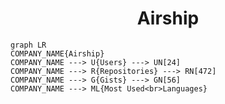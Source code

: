 <h1 align="center">Airship</h1>

```mermaid
graph LR
COMPANY_NAME{Airship}
COMPANY_NAME ---> U{Users} ---> UN[24]
COMPANY_NAME ---> R{Repositories} ---> RN[472]
COMPANY_NAME ---> G{Gists} ---> GN[56]
COMPANY_NAME ---> ML{Most Used<br>Languages}
```
